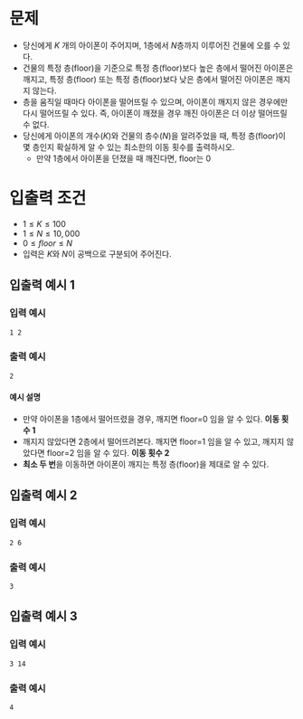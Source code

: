 # 문제
* 당신에게 $K$ 개의 아이폰이 주어지며, 1층에서 $N$층까지 이루어진 건물에 오를 수 있다.
* 건물의 특정 층(floor)을 기준으로 특정 층(floor)보다 높은 층에서 떨어진 아이폰은 깨지고, 특정 층(floor) 또는 특정 층(floor)보다 낮은 층에서 떨어진 아이폰은 깨지지 않는다.
* 층을 움직일 때마다 아이폰을 떨어뜨릴 수 있으며, 아이폰이 깨지지 않은 경우에만 다시 떨어뜨릴 수 있다. 즉, 아이폰이 깨졌을 경우 깨진 아이폰은 더 이상 떨어뜨릴 수 없다.
* 당신에게 아이폰의 개수($K$)와 건물의 층수($N$)을 알려주었을 때, 특정 층(floor)이 몇 층인지 확실하게 알 수 있는 최소한의 이동 횟수를 출력하시오.
  * 만약 1층에서 아이폰을 던졌을 때 깨진다면, floor는 0
   
# 입출력 조건
* $1\le K\le 100$
* $1\le N\le 10,000$
* $0\le floor\le N$
* 입력은 $K$와 $N$이 공백으로 구분되어 주어진다.
   
## 입출력 예시 1
### 입력 예시
```
1 2
```
### 출력 예시
```
2
```
#### 예시 설명
* 만약 아이폰을 1층에서 떨어뜨렸을 경우, 깨지면 floor=0 임을 알 수 있다. **이동 횟수 1**
* 깨지지 않았다면 2층에서 떨어뜨려본다. 깨지면 floor=1 임을 알 수 있고, 깨지지 않았다면 floor=2 임을 알 수 있다. **이동 횟수 2**
* **최소 두 번**을 이동하면 아이폰이 깨지는 특정 층(floor)을 제대로 알 수 있다.

## 입출력 예시 2
### 입력 예시
```
2 6
```
### 출력 예시
```
3
```

## 입출력 예시 3
### 입력 예시
```
3 14
```
### 출력 예시
```
4
```
